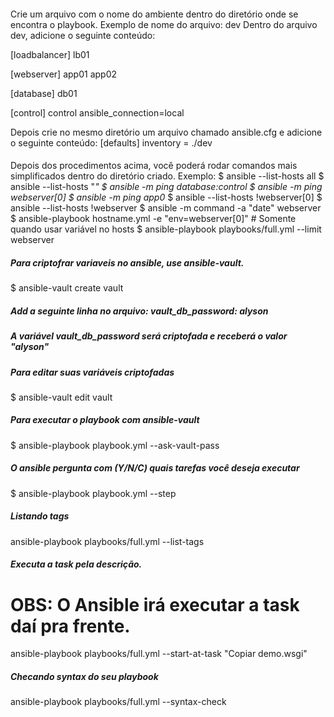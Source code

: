 ####

Crie um arquivo com o nome do ambiente dentro do diretório onde se encontra o playbook.
Exemplo de nome do arquivo: dev
Dentro do arquivo dev, adicione o seguinte conteúdo:

[loadbalancer]
lb01

[webserver]
app01
app02

[database]
db01

[control]
control ansible_connection=local


Depois crie no mesmo diretório um arquivo chamado ansible.cfg e adicione o seguinte conteúdo:
[defaults]
inventory = ./dev

####

Depois dos procedimentos acima, você poderá rodar comandos mais simplificados dentro do diretório criado.
Exemplo:
$ ansible --list-hosts all
$ ansible --list-hosts "*"
$ ansible -m ping database:control
$ ansible -m ping webserver[0]
$ ansible -m ping app0*
$ ansible --list-hosts  \!webserver[0]
$ ansible --list-hosts  \!webserver
$ ansible -m command -a "date" webserver
$ ansible-playbook hostname.yml -e "env=webserver[0]" # Somente quando usar variável no hosts
$ ansible-playbook playbooks/full.yml --limit webserver

##### Para criptofrar variaveis no ansible, use ansible-vault. #####
$ ansible-vault create vault

##### Add a seguinte linha no arquivo: vault_db_password: alyson #####
##### A variável vault_db_password será criptofada e receberá o valor "alyson" #####

##### Para editar suas variáveis criptofadas #####
$ ansible-vault edit vault

##### Para executar o playbook com ansible-vault #####
$ ansible-playbook playbook.yml --ask-vault-pass

##### O ansible pergunta com (Y/N/C) quais tarefas você deseja executar #####
$ ansible-playbook playbook.yml --step

##### Listando tags #####
ansible-playbook playbooks/full.yml --list-tags

##### Executa a task pela descrição. #####
# OBS: O Ansible irá executar a task daí pra frente.
ansible-playbook playbooks/full.yml --start-at-task "Copiar demo.wsgi"

##### Checando syntax do seu playbook #####
ansible-playbook playbooks/full.yml --syntax-check